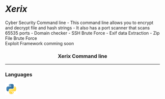 <h1><i> Xerix </i></h1>
Cyber Security Command line
- This command line allows you to encrypt and decrypt file and hash strings
- It also has a port scanner that scans 65535 ports 
- Domain checker
- SSH Brute Force
- Exif data Extraction
- Zip File Brute Force
<br>
Exploit Framework comming soon

<h3 align="center">Xerix Command line</h3>
<hr>

<p align="left">
</p>

<h3 align="left">Languages </h3>
<p align="left">  <a href="https://www.python.org" target="_blank" rel="noreferrer"> <img src="https://raw.githubusercontent.com/devicons/devicon/master/icons/python/python-original.svg" alt="python" width="40" height="40"/> </a> </p>

